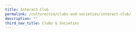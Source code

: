 ```yaml
---
title: Interact Club
permalink: /culture/cca/clubs-and-societies/interact-club/
description: ""
third_nav_title: Clubs & Societies
---
```

